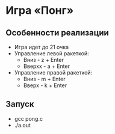 
# Игра «Понг»


## Особенности реализации

* Игра идет до 21 очка
* Управление левой ракеткой:
    * Вниз - z + Enter
    * Вверхх - a + Enter
* Управление правой ракеткой:
    * Вниз - m + Enter
    * Вверх - k + Enter

## Запуск

* gcc pong.c
* ./a.out


